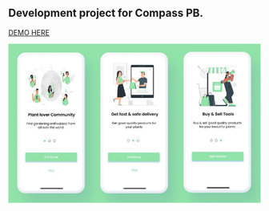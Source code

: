 <h2>Development project for Compass PB.</h2>

<a href="https://matheusvleite.github.io/onboarding-compass" target="_blank">DEMO HERE</a>

<img src="./img/figma.JPG">


